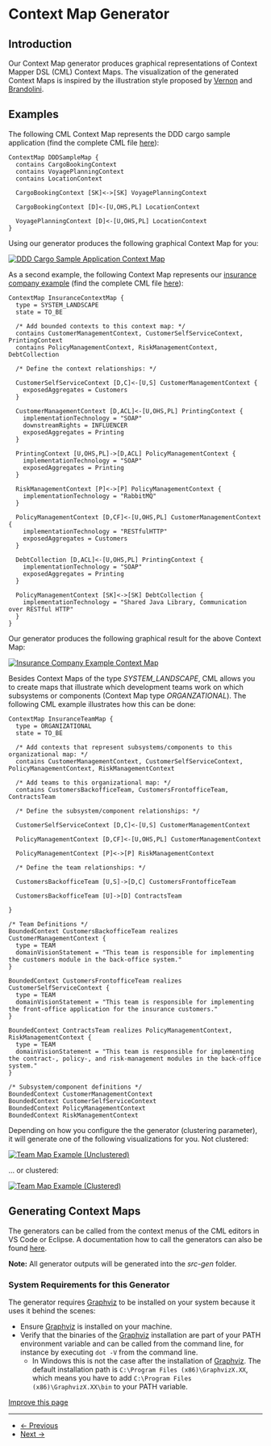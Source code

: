 
# Context Map Generator

## Introduction

Our Context Map generator produces graphical representations of Context Mapper DSL (CML) Context Maps. The visualization of the
generated Context Maps is inspired by the illustration style proposed by [Vernon](https://www.amazon.de/Implementing-Domain-Driven-Design-Vaughn-Vernon/dp/0321834577)
and [Brandolini](https://www.infoq.com/articles/ddd-contextmapping/).

## Examples

The following CML Context Map represents the DDD cargo sample application (find the complete CML file [here](https://github.com/ContextMapper/context-mapper-examples/tree/master/src/main/cml/ddd-sample)):

```
ContextMap DDDSampleMap {
  contains CargoBookingContext
  contains VoyagePlanningContext
  contains LocationContext

  CargoBookingContext [SK]<->[SK] VoyagePlanningContext

  CargoBookingContext [D]<-[U,OHS,PL] LocationContext

  VoyagePlanningContext [D]<-[U,OHS,PL] LocationContext
}

```

Using our generator produces the following graphical Context Map for you:

[![DDD Cargo Sample Application Context Map](/img/context-map-generator-ddd-sample.png)](/img/context-map-generator-ddd-sample.png)

As a second example, the following Context Map represents our [insurance company example](https://github.com/ContextMapper/context-mapper-examples/tree/master/src/main/cml/insurance-example)
(find the complete CML file [here](https://github.com/ContextMapper/context-mapper-examples/tree/master/src/main/cml/insurance-example)):

```
ContextMap InsuranceContextMap {
  type = SYSTEM_LANDSCAPE
  state = TO_BE

  /* Add bounded contexts to this context map: */
  contains CustomerManagementContext, CustomerSelfServiceContext, PrintingContext
  contains PolicyManagementContext, RiskManagementContext, DebtCollection

  /* Define the context relationships: */

  CustomerSelfServiceContext [D,C]<-[U,S] CustomerManagementContext {
    exposedAggregates = Customers
  }

  CustomerManagementContext [D,ACL]<-[U,OHS,PL] PrintingContext {
    implementationTechnology = "SOAP"
    downstreamRights = INFLUENCER
    exposedAggregates = Printing
  }

  PrintingContext [U,OHS,PL]->[D,ACL] PolicyManagementContext {
    implementationTechnology = "SOAP"
    exposedAggregates = Printing
  }

  RiskManagementContext [P]<->[P] PolicyManagementContext {
    implementationTechnology = "RabbitMQ"
  }

  PolicyManagementContext [D,CF]<-[U,OHS,PL] CustomerManagementContext {
    implementationTechnology = "RESTfulHTTP"
    exposedAggregates = Customers
  }

  DebtCollection [D,ACL]<-[U,OHS,PL] PrintingContext {
    implementationTechnology = "SOAP"
    exposedAggregates = Printing
  }

  PolicyManagementContext [SK]<->[SK] DebtCollection {
    implementationTechnology = "Shared Java Library, Communication over RESTful HTTP"
  }
}

```

Our generator produces the following graphical result for the above Context Map:

[![Insurance Company Example Context Map](/img/context-map-generator-insurance-sample.png)](/img/context-map-generator-insurance-sample.png)

Besides Context Maps of the type *SYSTEM\_LANDSCAPE*, CML allows you to create maps that illustrate which development teams work on which subsystems or components (Context Map type *ORGANZATIONAL*). The following CML example illustrates how this can be done:

```
ContextMap InsuranceTeamMap {
  type = ORGANIZATIONAL
  state = TO_BE

  /* Add contexts that represent subsystems/components to this organizational map: */
  contains CustomerManagementContext, CustomerSelfServiceContext, PolicyManagementContext, RiskManagementContext

  /* Add teams to this organizational map: */
  contains CustomersBackofficeTeam, CustomersFrontofficeTeam, ContractsTeam

  /* Define the subsystem/component relationships: */

  CustomerSelfServiceContext [D,C]<-[U,S] CustomerManagementContext

  PolicyManagementContext [D,CF]<-[U,OHS,PL] CustomerManagementContext

  PolicyManagementContext [P]<->[P] RiskManagementContext

  /* Define the team relationships: */

  CustomersBackofficeTeam [U,S]->[D,C] CustomersFrontofficeTeam

  CustomersBackofficeTeam [U]->[D] ContractsTeam

}

/* Team Definitions */
BoundedContext CustomersBackofficeTeam realizes CustomerManagementContext {
  type = TEAM
  domainVisionStatement = "This team is responsible for implementing the customers module in the back-office system."
}

BoundedContext CustomersFrontofficeTeam realizes CustomerSelfServiceContext {
  type = TEAM
  domainVisionStatement = "This team is responsible for implementing the front-office application for the insurance customers."
}

BoundedContext ContractsTeam realizes PolicyManagementContext, RiskManagementContext {
  type = TEAM
  domainVisionStatement = "This team is responsible for implementing the contract-, policy-, and risk-management modules in the back-office system."
}

/* Subsystem/component definitions */
BoundedContext CustomerManagementContext
BoundedContext CustomerSelfServiceContext
BoundedContext PolicyManagementContext
BoundedContext RiskManagementContext

```

Depending on how you configure the the generator (clustering parameter), it will generate one of the following visualizations for you. Not clustered:

[![Team Map Example (Unclustered)](/img/TeamMap-Illustration-1.png)](/img/TeamMap-Illustration-1.png)

… or clustered:

[![Team Map Example (Clustered)](/img/TeamMap-Illustration-2.png)](/img/TeamMap-Illustration-2.png)

## Generating Context Maps

The generators can be called from the context menus of the CML editors in VS Code or Eclipse. A documentation how to call the generators can also be found [here](/docs/generators/#using-the-generators).

**Note:** All generator outputs will be generated into the *src-gen* folder.

### System Requirements for this Generator

The generator requires [Graphviz](https://www.graphviz.org/) to be installed on your system because it uses it behind the scenes:

* Ensure [Graphviz](https://www.graphviz.org/) is installed on your machine.
* Verify that the binaries of the [Graphviz](https://www.graphviz.org/) installation are part of your PATH environment variable and can be called from the command line, for instance by executing `dot -V` from the command line.
  + In Windows this is not the case after the installation of [Graphviz](https://www.graphviz.org/). The default installation path is
    `C:\Program Files (x86)\GraphvizX.XX`, which means you have to add `C:\Program Files (x86)\GraphvizX.XX\bin` to your PATH variable.

[Improve this page](https://github.com/ContextMapper/contextmapper.github.io/blob/master/_docs/generators/context-map-generator.md)

---

* [← Previous](/docs/generators/)
* [Next →](/docs/plant-uml/)

